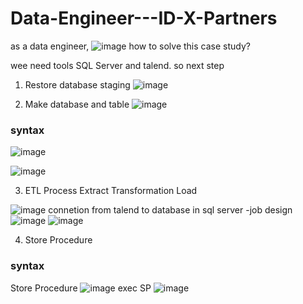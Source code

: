 # Data-Engineer---ID-X-Partners
as a data engineer, 
![image](https://github.com/zulhaji-arsyad/Data-Engineer---ID-X-Partners/assets/116936082/7f29dc5a-17ef-4c21-a5b4-5dbe4172bafe)
how to solve this case study?

wee need tools SQL Server and talend. so next step
1. Restore database staging
![image](https://github.com/zulhaji-arsyad/Data-Engineer---ID-X-Partners/assets/116936082/0dfa8fec-e978-4658-ae03-65ca3476d3c6)

2. Make database and table
![image](https://github.com/zulhaji-arsyad/Data-Engineer---ID-X-Partners/assets/116936082/0821a42f-1881-4967-8071-18ba408917e4)

### syntax

![image](https://github.com/zulhaji-arsyad/Data-Engineer---ID-X-Partners/assets/116936082/c93c3d7c-9f15-4b13-97c8-29f19cf536aa)

![image](https://github.com/zulhaji-arsyad/Data-Engineer---ID-X-Partners/assets/116936082/e0f23cb9-b308-4c55-a406-e662133179a0)

3. ETL Process
Extract Transformation Load 

![image](https://github.com/zulhaji-arsyad/Data-Engineer---ID-X-Partners/assets/116936082/286d53d0-2225-49d0-bcc4-ffccf6f297a9)
connetion from talend to database in sql server 
-job design
![image](https://github.com/zulhaji-arsyad/Data-Engineer---ID-X-Partners/assets/116936082/b8ec53e2-85df-4379-baa5-73ee1ed9e47b)
![image](https://github.com/zulhaji-arsyad/Data-Engineer---ID-X-Partners/assets/116936082/3cac7cdc-30f0-4b87-b5e0-9edf2822e035)


4. Store Procedure

### syntax
Store Procedure
![image](https://github.com/zulhaji-arsyad/Data-Engineer---ID-X-Partners/assets/116936082/98a8e88d-1ee4-4c90-8769-68e28734827d)
exec SP
![image](https://github.com/zulhaji-arsyad/Data-Engineer---ID-X-Partners/assets/116936082/9ba49066-9b82-4f5e-b315-2605b605cf60)



